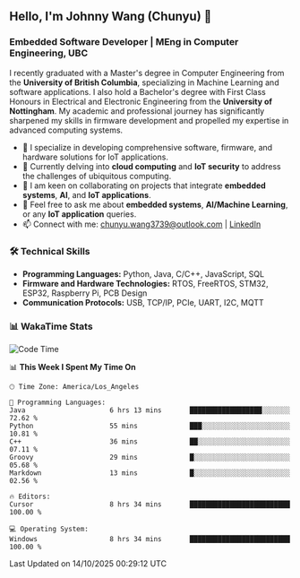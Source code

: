 ## Hello, I'm Johnny Wang (Chunyu) 👋

### Embedded Software Developer | MEng in Computer Engineering, UBC

I recently graduated with a Master's degree in Computer Engineering from the **University of British Columbia**, specializing in Machine Learning and software applications. I also hold a Bachelor's degree with First Class Honours in Electrical and Electronic Engineering from the **University of Nottingham**. My academic and professional journey has significantly sharpened my skills in firmware development and propelled my expertise in advanced computing systems.

- 🔭 I specialize in developing comprehensive software, firmware, and hardware solutions for IoT applications.
- 🌱 Currently delving into **cloud computing** and **IoT security** to address the challenges of ubiquitous computing.
- 🤝 I am keen on collaborating on projects that integrate **embedded systems**, **AI**, and **IoT applications**.
- 💬 Feel free to ask me about **embedded systems**, **AI/Machine Learning**, or any **IoT application** queries.
- 📫 Connect with me: [chunyu.wang3739@outlook.com](mailto:chunyu.wang3739@outlook.com) | [LinkedIn](https://www.linkedin.com/in/shycw1/)


### 🛠️ Technical Skills
- **Programming Languages:** Python, Java, C/C++, JavaScript, SQL
- **Firmware and Hardware Technologies:** RTOS, FreeRTOS, STM32, ESP32, Raspberry Pi, PCB Design
- **Communication Protocols:** USB, TCP/IP, PCIe, UART, I2C, MQTT

### 📊 WakaTime Stats
<!--START_SECTION:waka-->
![Code Time](http://img.shields.io/badge/Code%20Time-156%20hrs%2053%20mins-blue)

📊 **This Week I Spent My Time On** 

```text
🕑︎ Time Zone: America/Los_Angeles

💬 Programming Languages: 
Java                     6 hrs 13 mins       ██████████████████░░░░░░░   72.62 % 
Python                   55 mins             ███░░░░░░░░░░░░░░░░░░░░░░   10.81 % 
C++                      36 mins             ██░░░░░░░░░░░░░░░░░░░░░░░   07.11 % 
Groovy                   29 mins             █░░░░░░░░░░░░░░░░░░░░░░░░   05.68 % 
Markdown                 13 mins             █░░░░░░░░░░░░░░░░░░░░░░░░   02.56 % 

🔥 Editors: 
Cursor                   8 hrs 34 mins       █████████████████████████   100.00 % 

💻 Operating System: 
Windows                  8 hrs 34 mins       █████████████████████████   100.00 % 
```


 Last Updated on 14/10/2025 00:29:12 UTC
<!--END_SECTION:waka-->
